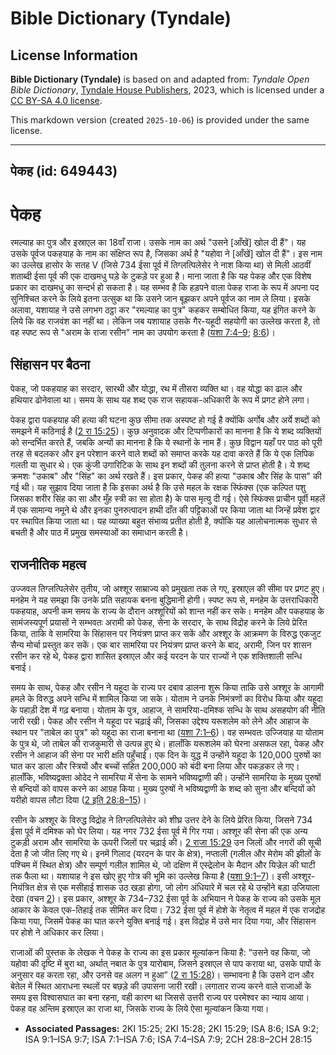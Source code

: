 # Bible Dictionary (Tyndale)

## License Information

**Bible Dictionary (Tyndale)** is based on and adapted from: _Tyndale Open Bible Dictionary_, [Tyndale House Publishers](https://tyndaleopenresources.com/), 2023, which is licensed under a [CC BY-SA 4.0 license](https://creativecommons.org/licenses/by-sa/4.0/legalcode.en).

This markdown version (created `2025-10-06`) is provided under the same license.



--------------------------------

## पेकह (id: 649443)

पेकह
====

रमल्याह का पुत्र और इस्राएल का 18वाँ राजा। उसके नाम का अर्थ "उसने \[आँखें] खोल दी हैं"। यह उसके पूर्वज पकहयाह के नाम का संक्षिप्त रूप है, जिसका अर्थ है "यहोवा ने \[आँखें] खोल दी हैं"। इस नाम का उल्लेख हासोर के सतह V (जिसे 734 ईसा पूर्व में तिग्लत्पिलेसेर ने नाश किया था) से मिली आठवीं शताब्दी ईसा पूर्व की एक दाखमधु घड़े के टुकड़े पर हुआ है। माना जाता है कि यह पेकह और एक विशेष प्रकार का दाखमधु का सन्दर्भ हो सकता है। यह सम्भव है कि हड़पने वाला पेकह राजा के रूप में अपना पद सुनिश्चित करने के लिये इतना उत्सुक था कि उसने जान बूझकर अपने पूर्वज का नाम ले लिया। इसके अलावा, यशायाह ने उसे लगभग ठट्ठा कर "रमल्याह का पुत्र" कहकर सम्बोधित किया, यह इंगित करने के लिये कि वह राजवंश का नहीं था। लेकिन जब यशायाह उसके गैर\-यहूदी सहयोगी का उल्लेख करता है, तो वह स्पष्ट रूप से "अराम के राजा रसीन" नाम का उपयोग करता है ([यशा 7:4–9](https://ref.ly/Isa7:4-Isa7:9); [8:6](https://ref.ly/Isa8:6))।

सिंहासन पर बैठना
----------------

पेकह, जो पकहयाह का सरदार, सारथी और योद्धा, रथ में तीसरा व्यक्ति था। वह योद्धा का ढाल और हथियार ढोनेवाला था। समय के साथ यह शब्द एक राज सहायक\-अधिकारी के रूप में प्रगट होने लगा।

पेकह द्वारा पकहयाह की हत्या की घटना कुछ सीमा तक अस्पष्ट हो गई है क्योंकि अर्गोब और अर्ये शब्दों को समझने में कठिनाई है ([2 रा 15:25](https://ref.ly/2Kgs15:25))। कुछ अनुवादक और टिप्पणीकारों का मानना ​​है कि ये शब्द व्यक्तियों को सन्दर्भित करते हैं, जबकि अन्यों का मानना ​​है कि ये स्थानों के नाम हैं। कुछ विद्वान यहाँ पर पाठ को पूरी तरह से बदलकर और इन परेशान करने वाले शब्दों को समाप्त करके यह दावा करते हैं कि ये एक लिपिक गलती या सुधार थे। एक कुंजी उगारिटिक के साथ इन शब्दों की तुलना करने से प्राप्त होती है। ये शब्द क्रमशः "उकाब" और "सिंह" का अर्थ रखते हैं। इस प्रकार, पेकह की हत्या "उकाब और सिंह के पास" की गई थी। यह सुझाव दिया जाता है कि इसका अर्थ है कि उसे महल के रक्षक स्फिंक्स (एक कल्पित पशु जिसका शरीर सिंह का सा और मुँह स्त्री का सा होता है) के पास मृत्यु दी गई। ऐसे स्फिंक्स प्राचीन पूर्वी महलें में एक सामान्य नमूने थे और इनका पुनरुत्पादन हाथी दाँत की पट्टिकाओं पर किया जाता था जिन्हें प्रवेश द्वार पर स्थापित किया जाता था। यह व्याख्या बहुत संभाव्य प्रतीत होती है, क्योंकि यह आलोचनात्मक सुधार से बचती है और पाठ में प्रमुख समस्याओं का समाधान करती है।

राजनीतिक महत्व
--------------

उज्जवल तिग्लत्पिलेसेर तृतीय, जो अश्शूर साम्राज्य को प्रमुखता तक ले गए, इस्राएल की सीमा पर प्रगट हुए। मनहेम ने यह समझा कि उनके प्रति सहायक बनना बुद्धिमानी होगी। स्पष्ट रूप से, मनहेम के उत्तराधिकारी पकहयाह, अपनी कम समय के राज्य के दौरान अश्शूरियों को शान्त नहीं कर सके। मनहेम और पकहयाह के सामंजस्यपूर्ण प्रयासों ने सम्भवतः अरामी को पेकह, सेना के सरदार, के साथ विद्रोह करने के लिये प्रेरित किया, ताकि वे सामरिया के सिंहासन पर नियंत्रण प्राप्त कर सकें और अश्शूर के आक्रमण के विरुद्ध एकजुट सैन्य मोर्चा प्रस्तुत कर सकें। एक बार सामरिया पर नियंत्रण प्राप्त करने के बाद, अरामी, जिन पर शासन रसीन कर रहे थे, पेकह द्वारा शासित इस्राएल और कई यरदन के पार राज्यों ने एक शक्तिशाली सन्धि बनाई।

समय के साथ, पेकह और रसीन ने यहूदा के राज्य पर दबाव डालना शुरू किया ताकि उसे अश्शूर के आगामी हमले के विरुद्ध अपने सन्धि में शामिल किया जा सके। योताम ने उनके निमंत्रणों का विरोध किया और यहूदा के पहाड़ी देश में गढ़ बनाया। योताम के पुत्र, आहाज, ने सामरिया\-दमिश्क सन्धि के साथ असहयोग की नीति जारी रखी। पेकह और रसीन ने यहूदा पर चढ़ाई की, जिसका उद्देश्य यरूशलेम को लेने और आहाज के स्थान पर "ताबेल का पुत्र" को यहूदा का राजा बनाना था ([यशा 7:1–6](https://ref.ly/Isa7:1-Isa7:6))। वह सम्भवतः उज्जियाह या योताम के पुत्र थे, जो ताबेल की राजकुमारी से उत्पन्न हुए थे। हालाँकि यरूशलेम को घेरना असफल रहा, पेकह और रसीन ने आहाज की सेना पर भारी क्षति पहुँचाई। एक दिन के युद्ध में उन्होंने यहूदा के 120,000 पुरुषों का घात कर डाला और स्त्रियों और बच्चों सहित 200,000 को बंदी बना लिया और पकड़कर ले गए। हालाँकि, भविष्यद्वक्ता ओदेद ने सामरिया में सेना के सामने भविष्यद्वाणी की। उन्होंने सामरिया के मुख्य पुरुषों से बन्दियों को वापस करने का आग्रह किया। मुख्य पुरुषों ने भविष्यद्वाणी के शब्द को सुना और बन्दियों को यरीहो वापस लौटा दिया ([2 इति 28:8–15](https://ref.ly/2Chr28:8-2Chr28:15))।

रसीन के अश्शूर के विरुद्ध विद्रोह ने तिग्लत्पिलेसेर को शीघ्र उत्तर देने के लिये प्रेरित किया, जिसने 734 ईसा पूर्व में दमिश्क को घेर लिया। यह नगर 732 ईसा पूर्व में गिर गया। अश्शूर की सेना की एक अन्य टुकड़ी अराम और सामरिया के ऊपरी जिलों पर चढ़ाई की। [2 राजा 15:29](https://ref.ly/2Kgs15:29) उन जिलों और नगरों की सूची देता है जो जीत लिए गए थे। इनमें गिलाद (यरदन के पार के क्षेत्र), नप्ताली (गलील और मेरोम की झीलों के पश्चिम में स्थित क्षेत्र) और सम्पूर्ण गलील शामिल थे, जो दक्षिण में एस्द्रेलोन के मैदान और यिज्रेल की घाटी तक फैला था। यशायाह ने इस खोए हुए गोत्र की भूमि का उल्लेख किया है ([यशा 9:1–7](https://ref.ly/Isa9:1-Isa9:7))। इसी अश्शूर\-नियंत्रित क्षेत्र से एक मसीहाई शासक उठ खड़ा होगा, जो लोग अंधियारे में चल रहे थे उन्होंने बड़ा उजियाला देखा (वचन [2](https://ref.ly/Isa9:2))। इस प्रकार, अश्शूर के 734–732 ईसा पूर्व के अभियान ने पेकह के राज्य को उसके मूल आकार के केवल एक\-तिहाई तक सीमित कर दिया। 732 ईसा पूर्व में होशे के नेतृत्व में महल में एक राजद्रोह किया गया, जिसमें पेकह का घात करने युक्ति बनाई गई। इस विद्रोह में उसे मार दिया गया, और सिंहासन पर होशे ने अधिकार कर लिया।

राजाओं की पुस्तक के लेखक ने पेकह के राज्य का इस प्रकार मूल्यांकन किया है: “उसने वह किया, जो यहोवा की दृष्टि में बुरा था, अर्थात् नबात के पुत्र यारोबाम, जिसने इस्राएल से पाप कराया था, उसके पापों के अनुसार वह करता रहा, और उनसे वह अलग न हुआ” ([2 रा 15:28](https://ref.ly/2Kgs15:28))। सम्भावना है कि उसने दान और बेतेल में स्थित आराधना स्थलों पर बछड़े की उपासना जारी रखी। लगातार राज्य करने वाले राजाओं के समय इस विश्वासघात का बना रहना, वही कारण था जिससे उत्तरी राज्य पर परमेश्वर का न्याय आया। पेकह वह अन्तिम इस्राएल का राजा था, जिसके राज्य के लिये ऐसा मूल्यांकन किया गया।

* **Associated Passages:** 2KI 15:25; 2KI 15:28; 2KI 15:29; ISA 8:6; ISA 9:2; ISA 9:1–ISA 9:7; ISA 7:1–ISA 7:6; ISA 7:4–ISA 7:9; 2CH 28:8–2CH 28:15

